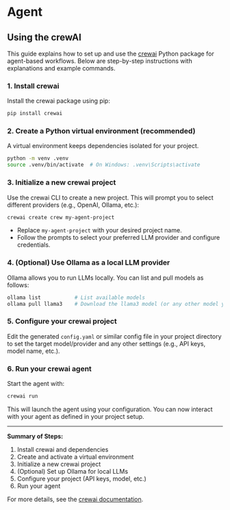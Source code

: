 # Agent

## Using the crewAI

This guide explains how to set up and use the [crewai](https://github.com/joaomdmoura/crewai) Python package for agent-based workflows. Below are step-by-step instructions with explanations and example commands.

### 1. Install crewai

Install the crewai package using pip:

```bash
pip install crewai
```

### 2. Create a Python virtual environment (recommended)

A virtual environment keeps dependencies isolated for your project.

```bash
python -m venv .venv
source .venv/bin/activate  # On Windows: .venv\Scripts\activate
```

### 3. Initialize a new crewai project

Use the crewai CLI to create a new project. This will prompt you to select different providers (e.g., OpenAI, Ollama, etc.):

```bash
crewai create crew my-agent-project
```

- Replace `my-agent-project` with your desired project name.
- Follow the prompts to select your preferred LLM provider and configure credentials.

### 4. (Optional) Use Ollama as a local LLM provider

Ollama allows you to run LLMs locally. You can list and pull models as follows:

```bash
ollama list           # List available models
ollama pull llama3    # Download the llama3 model (or any other model you want)
```

### 5. Configure your crewai project

Edit the generated `config.yaml` or similar config file in your project directory to set the target model/provider and any other settings (e.g., API keys, model name, etc.).

### 6. Run your crewai agent

Start the agent with:

```bash
crewai run
```

This will launch the agent using your configuration. You can now interact with your agent as defined in your project setup.

---

**Summary of Steps:**

1. Install crewai and dependencies
2. Create and activate a virtual environment
3. Initialize a new crewai project
4. (Optional) Set up Ollama for local LLMs
5. Configure your project (API keys, model, etc.)
6. Run your agent

For more details, see the [crewai documentation](https://github.com/joaomdmoura/crewai).
